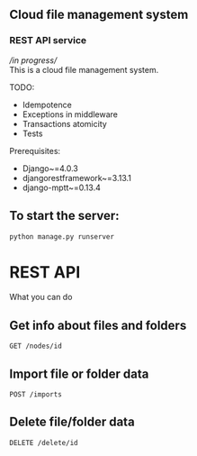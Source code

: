## Cloud file management system 
### REST API service

*/in progress/*\
This is a cloud file management system. 

TODO:
- Idempotence
- Exceptions in middleware
- Transactions atomicity
- Tests

Prerequisites:
- Django~=4.0.3
- djangorestframework~=3.13.1
- django-mptt~=0.13.4

## To start the server:
    python manage.py runserver
   

# REST API
What you can do

## Get info about files and folders
    GET /nodes/id
  
## Import file or folder data
    POST /imports

## Delete file/folder data
    DELETE /delete/id


